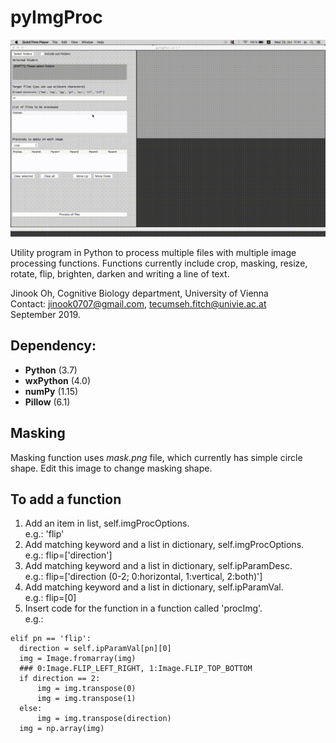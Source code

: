 # pyImgProc

![pyImgProcDemo](demo.gif)

Utility program in Python to process multiple files with multiple image processing functions.
Functions currently include crop, masking, resize, rotate, flip, brighten, darken and writing a line of text.

Jinook Oh, Cognitive Biology department, University of Vienna<br>
Contact: jinook0707@gmail.com, tecumseh.fitch@univie.ac.at<br>
September 2019.

## Dependency:
- **Python** (3.7)
- **wxPython** (4.0)
- **numPy** (1.15)
- **Pillow** (6.1)

## Masking
Masking function uses *mask.png* file, which currently has simple circle shape.
Edit this image to change masking shape.

## To add a function
1) Add an item in list, self.imgProcOptions.<br>
  e.g.: 'flip'
2) Add matching keyword and a list in dictionary, self.imgProcOptions.<br>
  e.g.: flip=['direction']
3) Add matching keyword and a list in dictionary, self.ipParamDesc.<br>
  e.g.: flip=['direction (0-2; 0:horizontal, 1:vertical, 2:both)']
4) Add matching keyword and a list in dictionary, self.ipParamVal.<br>
  e.g.: flip=[0]
5) Insert code for the function in a function called 'procImg'.<br>
  e.g.:
  ```
  elif pn == 'flip':
    direction = self.ipParamVal[pn][0]
    img = Image.fromarray(img)
    ### 0:Image.FLIP_LEFT_RIGHT, 1:Image.FLIP_TOP_BOTTOM
    if direction == 2:
        img = img.transpose(0)
        img = img.transpose(1)
    else:
        img = img.transpose(direction)
    img = np.array(img)
  ```

